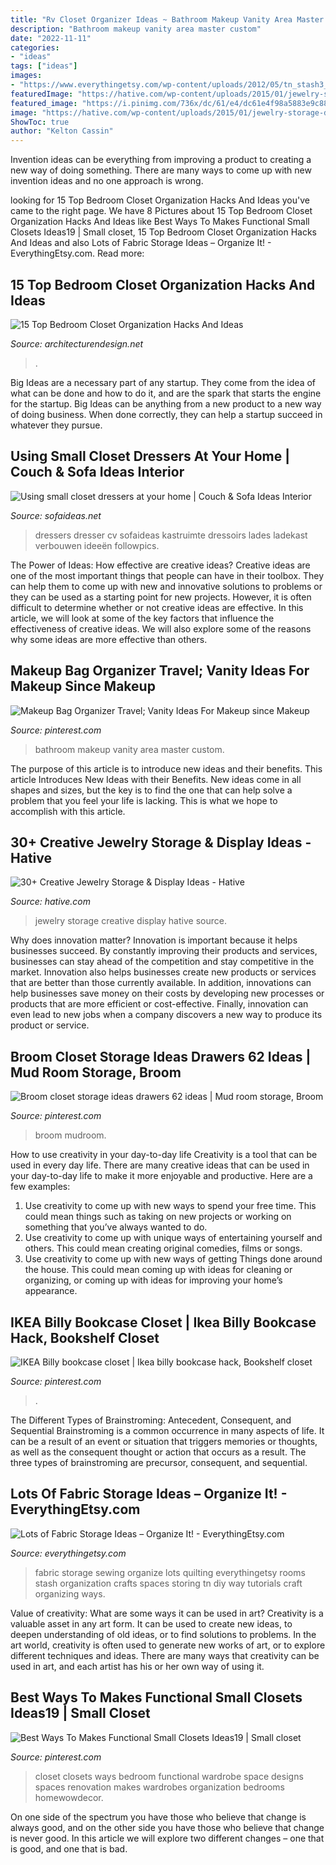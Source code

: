 ```yaml
---
title: "Rv Closet Organizer Ideas ~ Bathroom Makeup Vanity Area Master Custom"
description: "Bathroom makeup vanity area master custom"
date: "2022-11-11"
categories:
- "ideas"
tags: ["ideas"]
images:
- "https://www.everythingetsy.com/wp-content/uploads/2012/05/tn_stash3_thumb.jpg"
featuredImage: "https://hative.com/wp-content/uploads/2015/01/jewelry-storage-display-ideas/20-jewelry-storage-display-ideas.jpg"
featured_image: "https://i.pinimg.com/736x/dc/61/e4/dc61e4f98a5883e9c8829c71ef1779e3.jpg"
image: "https://hative.com/wp-content/uploads/2015/01/jewelry-storage-display-ideas/20-jewelry-storage-display-ideas.jpg"
ShowToc: true
author: "Kelton Cassin"
---
```



Invention ideas can be everything from improving a product to creating a new way of doing something. There are many ways to come up with new invention ideas and no one approach is wrong.

	

		
looking for 15 Top Bedroom Closet Organization Hacks And Ideas you've came to the right page. We have 8 Pictures about 15 Top Bedroom Closet Organization Hacks And Ideas like Best Ways To Makes Functional Small Closets Ideas19 | Small closet, 15 Top Bedroom Closet Organization Hacks And Ideas and also Lots of Fabric Storage Ideas – Organize It! - EverythingEtsy.com. Read more:
		
    
## 15 Top Bedroom Closet Organization Hacks And Ideas

<img loading=lazy src="https://cdn.architecturendesign.net/wp-content/uploads/2016/01/AD-Bedroom-Closet-Organization-Hacks-And-Ideas-08.jpg" onerror="this.onerror=null;this.src='https://tse3.mm.bing.net/th?id=OIP.gISlyeyLu3rBVdXj1S058AHaLH&amp;pid=15.1';" alt="15 Top Bedroom Closet Organization Hacks And Ideas">

_Source: architecturendesign.net_

>. 

	

Big Ideas are a necessary part of any startup. They come from the idea of what can be done and how to do it, and are the spark that starts the engine for the startup. Big Ideas can be anything from a new product to a new way of doing business. When done correctly, they can help a startup succeed in whatever they pursue.

    
## Using Small Closet Dressers At Your Home | Couch &amp; Sofa Ideas Interior

<img loading=lazy src="https://sofaideas.net/wp-content/uploads/2014/11/bedroom-closet-dressers.jpg" onerror="this.onerror=null;this.src='https://tse3.mm.bing.net/th?id=OIP.kedjXZmvgMe8393yEHmRkwHaLG&amp;pid=15.1';" alt="Using small closet dressers at your home | Couch &amp; Sofa Ideas Interior">

_Source: sofaideas.net_

>dressers dresser cv sofaideas kastruimte dressoirs lades ladekast verbouwen ideeën followpics. 

	

The Power of Ideas: How effective are creative ideas?
Creative ideas are one of the most important things that people can have in their toolbox. They can help them to come up with new and innovative solutions to problems or they can be used as a starting point for new projects. However, it is often difficult to determine whether or not creative ideas are effective. In this article, we will look at some of the key factors that influence the effectiveness of creative ideas. We will also explore some of the reasons why some ideas are more effective than others.

    
## Makeup Bag Organizer Travel; Vanity Ideas For Makeup Since Makeup

<img loading=lazy src="https://i.pinimg.com/736x/50/98/10/5098107d9164b29373bca06dc4542e16.jpg" onerror="this.onerror=null;this.src='https://tse1.mm.bing.net/th?id=OIP.tA7lmf7oSYhV726aJW0ZwwHaLH&amp;pid=15.1';" alt="Makeup Bag Organizer Travel; Vanity Ideas For Makeup since Makeup">

_Source: pinterest.com_

>bathroom makeup vanity area master custom. 

	

The purpose of this article is to introduce new ideas and their benefits.
This article Introduces New Ideas with their Benefits. New ideas come in all shapes and sizes, but the key is to find the one that can help solve a problem that you feel your life is lacking. This is what we hope to accomplish with this article.

    
## 30+ Creative Jewelry Storage &amp; Display Ideas - Hative

<img loading=lazy src="https://hative.com/wp-content/uploads/2015/01/jewelry-storage-display-ideas/20-jewelry-storage-display-ideas.jpg" onerror="this.onerror=null;this.src='https://tse1.mm.bing.net/th?id=OIP.pADGwf9yBUzMI2G-0FArTQHaJ4&amp;pid=15.1';" alt="30+ Creative Jewelry Storage &amp; Display Ideas - Hative">

_Source: hative.com_

>jewelry storage creative display hative source. 

	

Why does innovation matter?
Innovation is important because it helps businesses succeed. By constantly improving their products and services, businesses can stay ahead of the competition and stay competitive in the market. Innovation also helps businesses create new products or services that are better than those currently available. In addition, innovations can help businesses save money on their costs by developing new processes or products that are more efficient or cost-effective. Finally, innovation can even lead to new jobs when a company discovers a new way to produce its product or service.

    
## Broom Closet Storage Ideas Drawers 62 Ideas | Mud Room Storage, Broom

<img loading=lazy src="https://i.pinimg.com/736x/dc/61/e4/dc61e4f98a5883e9c8829c71ef1779e3.jpg" onerror="this.onerror=null;this.src='https://tse3.mm.bing.net/th?id=OIP.hN3mG7I7YyoC-OrPKcUr1gAAAA&amp;pid=15.1';" alt="Broom closet storage ideas drawers 62 ideas | Mud room storage, Broom">

_Source: pinterest.com_

>broom mudroom. 

	

How to use creativity in your day-to-day life
Creativity is a tool that can be used in every day life. There are many creative ideas that can be used in your day-to-day life to make it more enjoyable and productive. Here are a few examples: 
1. Use creativity to come up with new ways to spend your free time. This could mean things such as taking on new projects or working on something that you’ve always wanted to do. 
2. Use creativity to come up with unique ways of entertaining yourself and others. This could mean creating original comedies, films or songs. 
3. Use creativity to come up with new ways of getting Things done around the house. This could mean coming up with ideas for cleaning or organizing, or coming up with ideas for improving your home’s appearance.

    
## IKEA Billy Bookcase Closet | Ikea Billy Bookcase Hack, Bookshelf Closet

<img loading=lazy src="https://i.pinimg.com/736x/63/ec/57/63ec57e34c9c006b8b4cd6da9a0a1f61.jpg" onerror="this.onerror=null;this.src='https://tse1.mm.bing.net/th?id=OIP.JSINQiU4T1y37aTmVYbGUwHaJ3&amp;pid=15.1';" alt="IKEA Billy bookcase closet | Ikea billy bookcase hack, Bookshelf closet">

_Source: pinterest.com_

>. 

	

The Different Types of Brainstroming: Antecedent, Consequent, and Sequential
Brainstroming is a common occurrence in many aspects of life. It can be a result of an event or situation that triggers memories or thoughts, as well as the consequent thought or action that occurs as a result. The three types of brainstroming are precursor, consequent, and sequential.

    
## Lots Of Fabric Storage Ideas – Organize It! - EverythingEtsy.com

<img loading=lazy src="https://www.everythingetsy.com/wp-content/uploads/2012/05/tn_stash3_thumb.jpg" onerror="this.onerror=null;this.src='https://tse2.mm.bing.net/th?id=OIP.4n7aksmkET8WJXBVb9UCmgAAAA&amp;pid=15.1';" alt="Lots of Fabric Storage Ideas – Organize It! - EverythingEtsy.com">

_Source: everythingetsy.com_

>fabric storage sewing organize lots quilting everythingetsy rooms stash organization crafts spaces storing tn diy way tutorials craft organizing ways. 

	

Value of creativity: What are some ways it can be used in art?
Creativity is a valuable asset in any art form. It can be used to create new ideas, to deepen understanding of old ideas, or to find solutions to problems. In the art world, creativity is often used to generate new works of art, or to explore different techniques and ideas. There are many ways that creativity can be used in art, and each artist has his or her own way of using it.

    
## Best Ways To Makes Functional Small Closets Ideas19 | Small Closet

<img loading=lazy src="https://i.pinimg.com/736x/46/28/58/4628582e69bf2ccee73dbde15b64594b.jpg" onerror="this.onerror=null;this.src='https://tse4.mm.bing.net/th?id=OIP.oLA3jdsRDg6byJVymDgVpwHaI0&amp;pid=15.1';" alt="Best Ways To Makes Functional Small Closets Ideas19 | Small closet">

_Source: pinterest.com_

>closet closets ways bedroom functional wardrobe space designs spaces renovation makes wardrobes organization bedrooms homewowdecor. 

	

On one side of the spectrum you have those who believe that change is always good, and on the other side you have those who believe that change is never good. In this article we will explore two different changes – one that is good, and one that is bad.

